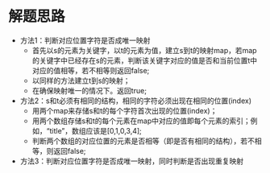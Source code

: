 # 解题思路
- 方法1：判断对应位置字符是否成唯一映射
	- 首先以s的元素为关键字，以t的元素为值，建立s到t的映射map，若map的关键字中已经存在s的元素，判断该关键字对应的值是否和当前位置t中对应的值相等，若不相等则返回false;
	- 以同样的方法建立t到s的映射；
	- 在确保映射唯一的情况下。返回true;
- 方法2：s和t必须有相同的结构，相同的字符必须出现在相同的位置(index)
	- 用两个map来存储s和t的每个字符首次出现的位置(index)；
	- 用两个数组存储s和t的每个元素在map中对应的值即每个元素的索引；例如，“title”，数组应该是[0,1,0,3,4];
	- 判断两个数组的对应位置的元素是否相等（即是否有相同的结构），若不相等，则返回false;
- 方法3：判断对应位置字符是否成唯一映射，同时判断是否出现重复映射
